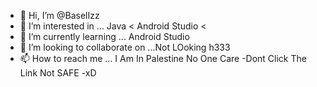 - 👋 Hi, I’m @BaselIzz
- 👀 I’m interested in ... Java < Android Studio < 
- 🌱 I’m currently learning ... Android Studio
- 💞️ I’m looking to collaborate on ...Not LOoking h333
- 📫 How to reach me ... I Am In Palestine No One Care
-Dont Click The Link  Not SAFE
-xD 

<!---
BaselIzz/BaselIzz is a ✨ special ✨ repository because its `README.md` (this file) appears on your GitHub profile.
You can click the Preview link to take a look at your changes. Dont Click Not SAFE 
XD 
--->
